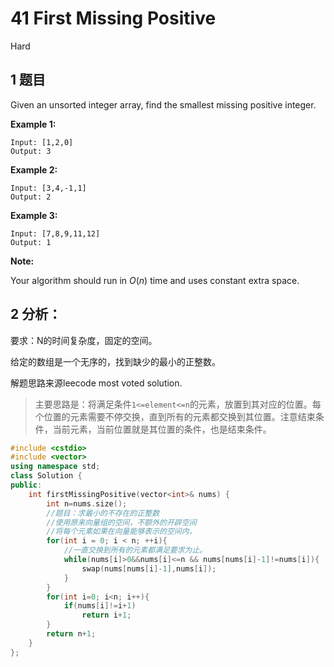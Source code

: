 # 41 First Missing Positive

Hard

## 1 题目

Given an unsorted integer array, find the smallest missing positive integer.

**Example 1:**

```
Input: [1,2,0]
Output: 3
```

**Example 2:**

```
Input: [3,4,-1,1]
Output: 2
```

**Example 3:**

```
Input: [7,8,9,11,12]
Output: 1
```

**Note:**

Your algorithm should run in *O*(*n*) time and uses constant extra space.

## 2 分析：

要求：N的时间复杂度，固定的空间。

给定的数组是一个无序的，找到缺少的最小的正整数。

解题思路来源leecode most voted  solution.

> 主要思路是：将满足条件`1<=element<=n`的元素，放置到其对应的位置。每个位置的元素需要不停交换，直到所有的元素都交换到其位置。注意结束条件，当前元素，当前位置就是其位置的条件，也是结束条件。

```C++
#include <cstdio>
#include <vector>
using namespace std;
class Solution {
public:
    int firstMissingPositive(vector<int>& nums) {
        int n=nums.size();
        //题目：求最小的不存在的正整数
        //使用原来向量组的空间，不额外的开辟空间
        //将每个元素如果在向量能够表示的空间内，
        for(int i = 0; i < n; ++i){
            //一直交换到所有的元素都满足要求为止。
            while(nums[i]>0&&nums[i]<=n && nums[nums[i]-1]!=nums[i]){
                swap(nums[nums[i]-1],nums[i]);
            }
        }
        for(int i=0; i<n; i++){
            if(nums[i]!=i+1)
                return i+1;
        }
        return n+1;
    }
};
```



